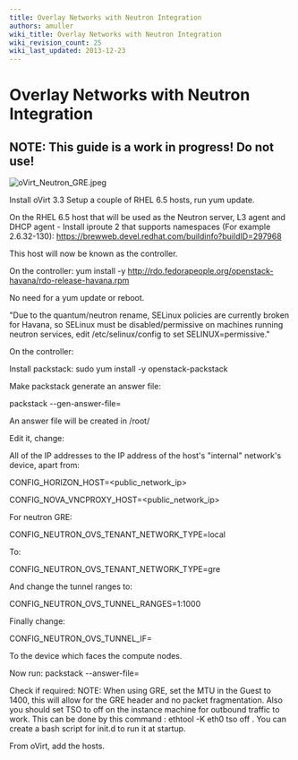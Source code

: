 ```yaml
---
title: Overlay Networks with Neutron Integration
authors: amuller
wiki_title: Overlay Networks with Neutron Integration
wiki_revision_count: 25
wiki_last_updated: 2013-12-23
---
```


# Overlay Networks with Neutron Integration

## **NOTE: This guide is a work in progress! Do not use!**

![](oVirt_Neutron_GRE.jpeg "oVirt_Neutron_GRE.jpeg")

Install oVirt 3.3 Setup a couple of RHEL 6.5 hosts, run yum update.

On the RHEL 6.5 host that will be used as the Neutron server, L3 agent and DHCP agent - Install iproute 2 that supports namespaces (For example 2.6.32-130): <https://brewweb.devel.redhat.com/buildinfo?buildID=297968>

This host will now be known as the controller.

On the controller: yum install -y <http://rdo.fedorapeople.org/openstack-havana/rdo-release-havana.rpm>

No need for a yum update or reboot.

"Due to the quantum/neutron rename, SELinux policies are currently broken for Havana, so SELinux must be disabled/permissive on machines running neutron services, edit /etc/selinux/config to set SELINUX=permissive."

On the controller:

Install packstack: sudo yum install -y openstack-packstack

Make packstack generate an answer file:

packstack --gen-answer-file=<file name>

An answer file will be created in /root/<file name>

Edit it, change:

All of the IP addresses to the IP address of the host's "internal" network's device, apart from:

CONFIG_HORIZON_HOST=<public_network_ip>

CONFIG_NOVA_VNCPROXY_HOST=<public_network_ip>

For neutron GRE:

CONFIG_NEUTRON_OVS_TENANT_NETWORK_TYPE=local

To:

CONFIG_NEUTRON_OVS_TENANT_NETWORK_TYPE=gre

And change the tunnel ranges to:

CONFIG_NEUTRON_OVS_TUNNEL_RANGES=1:1000

Finally change:

CONFIG_NEUTRON_OVS_TUNNEL_IF=<ethX>

To the device which faces the compute nodes.

Now run: packstack --answer-file=<file name>

Check if required: NOTE: When using GRE, set the MTU in the Guest to 1400, this will allow for the GRE header and no packet fragmentation. Also you should set TSO to off on the instance machine for outbound traffic to work. This can be done by this command : ethtool -K eth0 tso off . You can create a bash script for init.d to run it at startup.

From oVirt, add the hosts.
